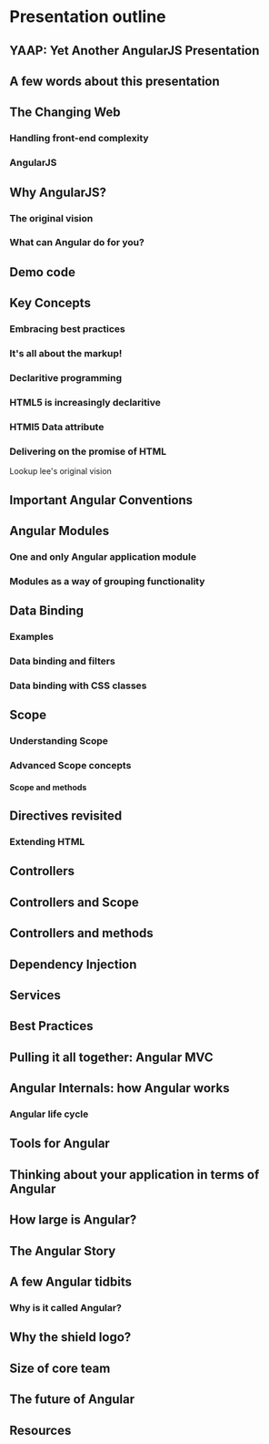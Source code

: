 # Presentation outline

## YAAP: Yet Another AngularJS Presentation

## A few words about this presentation

## The Changing Web
### Handling front-end complexity
### AngularJS

## Why AngularJS?
### The original vision
### What can Angular do for you?

## Demo code

## Key Concepts
### Embracing best practices
### It's all about the markup!
### Declaritive programming
### HTML5 is increasingly declaritive
### HTMl5 Data attribute
### Delivering on the promise of HTML
Lookup lee's original vision

## Important Angular Conventions

## Angular Modules
### One and only Angular application module
### Modules as a way of grouping functionality

## Data Binding
### Examples
### Data binding and filters
### Data binding with CSS classes

## Scope
### Understanding Scope
### Advanced Scope concepts
#### Scope and methods

## Directives revisited
### Extending HTML

## Controllers
## Controllers and Scope
## Controllers and methods

## Dependency Injection
## Services
## Best Practices
## Pulling it all together: Angular MVC
## Angular Internals: how Angular works
### Angular life cycle

## Tools for Angular

## Thinking about your application in terms of Angular

## How large is Angular?

## The Angular Story

## A few Angular tidbits
### Why is it called Angular?
## Why the shield logo?
## Size of core team

## The future of Angular 

## Resources

